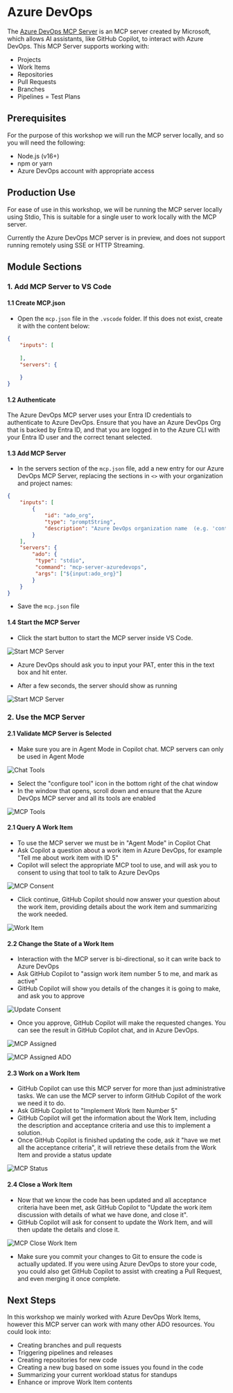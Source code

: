 # Azure DevOps

The [Azure DevOps MCP Server](https://github.com/microsoft/azure-devops-mcp) is an MCP server created by Microsoft, which allows AI assistants, like GitHub Copilot, to interact with Azure DevOps. This MCP Server supports working with:

- Projects
- Work Items
- Repositories
- Pull Requests
- Branches
- Pipelines
= Test Plans

## Prerequisites

For the purpose of this workshop we will run the MCP server locally, and so you will need the following:

- Node.js (v16+)
- npm or yarn
- Azure DevOps account with appropriate access

## Production Use

For ease of use in this workshop, we will be running the MCP server locally using Stdio,  This is suitable for a single user to work locally with the MCP server.

Currently the Azure DevOps MCP server is in preview, and does not support running remotely using SSE or HTTP Streaming.


## Module Sections

### 1. Add MCP Server to VS Code

#### 1.1 Create MCP.json

- Open the `mcp.json` file in the `.vscode` folder. If this does not exist, create it with the content below:

```json
{
    "inputs": [
    
    ],
    "servers": {
        
    }
}
```

#### 1.2 Authenticate

The Azure DevOps MCP server uses your Entra ID credentials to authenticate to Azure DevOps. Ensure that you have an Azure DevOps Org that is backed by Entra ID, and that you are logged in to the Azure CLI with your Entra ID user and the correct tenant selected.

#### 1.3 Add MCP Server

- In the servers section of the `mcp.json` file, add a new entry for our Azure DevOps MCP Server, replacing the sections in `<>` with your organization and project names:

```json
{
    "inputs": [
        {
            "id": "ado_org",
            "type": "promptString",
            "description": "Azure DevOps organization name  (e.g. 'contoso')"
        }
    ],
    "servers": {
        "ado": {
         "type": "stdio",
         "command": "mcp-server-azuredevops",
         "args": ["${input:ado_org}"]
        }
    }
}
```

- Save the `mcp.json` file

#### 1.4 Start the MCP Server

- Click the start button to start the MCP server inside VS Code.

![Start MCP Server](images/mcp-start.png)

- Azure DevOps should ask you to input your PAT, enter this in the text box and hit enter.

- After a few seconds, the server should show as running

![Start MCP Server](images/mcp-running.png)

### 2. Use the MCP Server

#### 2.1 Validate MCP Server is Selected

- Make sure you are in Agent Mode in Copilot chat. MCP servers can only be used in Agent Mode

![Chat Tools](images/chat-tools.png)

- Select the "configure tool" icon in the bottom right of the chat window
- In the window that opens, scroll down and ensure that the Azure DevOps MCP server and all its tools are enabled

![MCP Tools](images/mcp-tools.png)

#### 2.1 Query A Work Item

- To use the MCP server we must be in "Agent Mode" in Copilot Chat
- Ask Copilot a question about a work item in Azure DevOps, for example "Tell me about work item with ID 5"
- Copilot will select the appropriate MCP tool to use, and will ask you to consent to using that tool to talk to Azure DevOps

![MCP Consent](images/mcp-consent.png)

- Click continue, GitHub Copilot should now answer your question about the work item, providing details about the work item and summarizing the work needed.

![Work Item](images/mcp-workitem.png)

#### 2.2 Change the State of a Work Item

- Interaction with the MCP server is bi-directional, so it can write back to Azure DevOps
- Ask GitHub Copilot to "assign work item number 5 to me, and mark as active"
- GitHub Copilot will show you details of the changes it is going to make, and ask you to approve

![Update Consent](images/mcp-update-consent.png)

- Once you approve, GitHub Copilot will make the requested changes. You can see the result in GitHub Copilot chat, and in Azure DevOps.

![MCP Assigned](images/mcp-assigned.png)

![MCP Assigned ADO](images/mcp-assigned-ado.png)

#### 2.3 Work on a Work Item

- GitHub Copilot can use this MCP server for more than just administrative tasks. We can use the MCP server to inform GitHub Copilot of the work we need it to do.
- Ask GitHub Copilot to "Implement Work Item Number 5"
- GitHub Copilot will get the information about the Work Item, including the description and acceptance criteria and use this to implement a solution.
- Once GitHub Copilot is finished updating the code, ask it "have we met all the acceptance criteria", it will retrieve these details from the Work Item and provide a status update

![MCP Status](images/mcp-status.png)

#### 2.4 Close a Work Item

- Now that we know the code has been updated and all acceptance criteria have been met, ask GitHub Copilot to "Update the work item discussion with details of what we have done, and close it".
- GitHub Copilot will ask for consent to update the Work Item, and will then update the details and close it.

![MCP Close Work Item](images/mcp-close-work-item.png)

- Make sure you commit your changes to Git to ensure the code is actually updated. If you were using Azure DevOps to store your code, you could also get GitHub Copilot to assist with creating a Pull Request, and even merging it once complete.


## Next Steps

In this workshop we mainly worked with Azure DevOps Work Items, however this MCP server can work with many other ADO resources. You could look into:

- Creating branches and pull requests
- Triggering pipelines and releases
- Creating repositories for new code
- Creating a new bug based on some issues you found in the code
- Summarizing your current workload status for standups
- Enhance or improve Work Item contents
